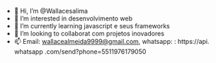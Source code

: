 - 👋 Hi, I’m @Wallacesalima
- 👀 I’m interested in  desenvolvimento web
- 🌱 I’m currently learning  javascript e seus frameworks
- 💞️ I’m looking to collaborat com projetos inovadores
- 📫  Email: wallacealmeida9999@gmail.com, whatsapp: : https://api. whatsapp .com/send?phone=5511976179050

<!---
Wallacesalima/Wallacesalima is a ✨ special ✨ repository because its `README.md` (this file) appears on your GitHub profile.
You can click the Preview link to take a look at your changes.
--->

